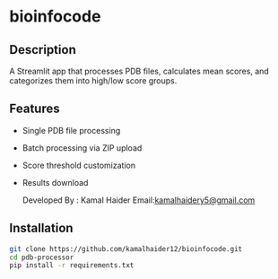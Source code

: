 # bioinfocode
## Description
A Streamlit app that processes PDB files, calculates mean scores, and categorizes them into high/low score groups.

## Features
- Single PDB file processing
- Batch processing via ZIP upload
- Score threshold customization
- Results download

  Developed By : Kamal Haider
  Email:kamalhaidery5@gmail.com

## Installation
```bash
git clone https://github.com/kamalhaider12/bioinfocode.git
cd pdb-processor
pip install -r requirements.txt
